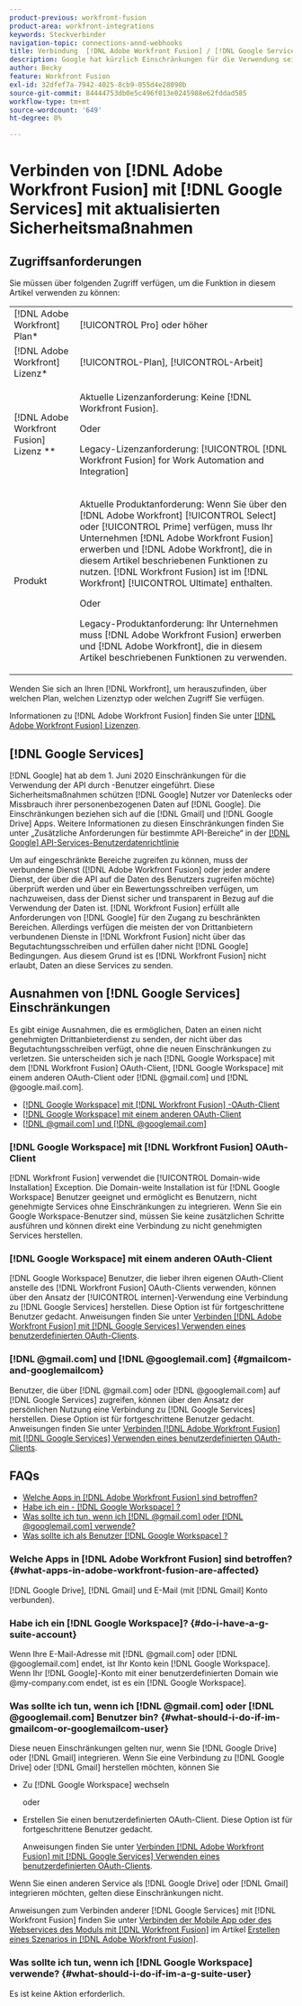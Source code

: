 ```yaml
---
product-previous: workfront-fusion
product-area: workfront-integrations
keywords: Steckverbinder
navigation-topic: connections-annd-webhooks
title: Verbindung  [!DNL Adobe Workfront Fusion] / [!DNL Google Services]  mit aktualisierten Sicherheitsmaßnahmen
description: Google hat kürzlich Einschränkungen für die Verwendung seiner API eingeführt. In diesem Artikel wird beschrieben, wie Sie  [!DNL Adobe Workfront Fusion]  Google verbinden, wobei diese Sicherheitsmaßnahmen für die Aktualisierung berücksichtigt werden.
author: Becky
feature: Workfront Fusion
exl-id: 32dfef7a-7942-4025-8cb9-055d4e28090b
source-git-commit: 84444753db0e5c496f013e0245988e62fddad585
workflow-type: tm+mt
source-wordcount: '649'
ht-degree: 0%

---
```


# Verbinden von [!DNL Adobe Workfront Fusion] mit [!DNL Google Services] mit aktualisierten Sicherheitsmaßnahmen

## Zugriffsanforderungen

Sie müssen über folgenden Zugriff verfügen, um die Funktion in diesem Artikel verwenden zu können:

<table style="table-layout:auto">
 <col> 
 <col> 
 <tbody> 
  <tr> 
   <td role="rowheader">[!DNL Adobe Workfront] Plan*</td> 
   <td> <p>[!UICONTROL Pro] oder höher</p> </td> 
  </tr> 
  <tr data-mc-conditions=""> 
   <td role="rowheader">[!DNL Adobe Workfront] Lizenz*</td> 
   <td> <p>[!UICONTROL-Plan], [!UICONTROL-Arbeit]</p> </td> 
  </tr> 
  <tr> 
   <td role="rowheader">[!DNL Adobe Workfront Fusion] Lizenz **</td> 
   <td>
   <p>Aktuelle Lizenzanforderung: Keine [!DNL Workfront Fusion].</p>
   <p>Oder</p>
   <p>Legacy-Lizenzanforderung: [!UICONTROL [!DNL Workfront Fusion] for Work Automation and Integration] </p>
   </td> 
  </tr> 
  <tr> 
   <td role="rowheader">Produkt</td> 
   <td>
   <p>Aktuelle Produktanforderung: Wenn Sie über den [!DNL Adobe Workfront] [!UICONTROL Select] oder [!UICONTROL Prime] verfügen, muss Ihr Unternehmen [!DNL Adobe Workfront Fusion] erwerben und [!DNL Adobe Workfront], die in diesem Artikel beschriebenen Funktionen zu nutzen. [!DNL Workfront Fusion] ist im [!DNL Workfront] [!UICONTROL Ultimate] enthalten.</p>
   <p>Oder</p>
   <p>Legacy-Produktanforderung: Ihr Unternehmen muss [!DNL Adobe Workfront Fusion] erwerben und [!DNL Adobe Workfront], die in diesem Artikel beschriebenen Funktionen zu verwenden.</p>
   </td> 
  </tr> 
 </tbody> 
</table>

Wenden Sie sich an Ihren [!DNL Workfront], um herauszufinden, über welchen Plan, welchen Lizenztyp oder welchen Zugriff Sie verfügen.

Informationen zu [!DNL Adobe Workfront Fusion] finden Sie unter [[!DNL Adobe Workfront Fusion] Lizenzen](../../workfront-fusion/get-started/license-automation-vs-integration.md).

## [!DNL Google Services]

[!DNL Google] hat ab dem 1. Juni 2020 Einschränkungen für die Verwendung der API durch -Benutzer eingeführt. Diese Sicherheitsmaßnahmen schützen [!DNL Google] Nutzer vor Datenlecks oder Missbrauch ihrer personenbezogenen Daten auf [!DNL Google]. Die Einschränkungen beziehen sich auf die [!DNL Gmail] und [!DNL Google Drive] Apps. Weitere Informationen zu diesen Einschränkungen finden Sie unter „Zusätzliche Anforderungen für bestimmte API-Bereiche“ in der [[!DNL Google] API-Services-Benutzerdatenrichtlinie](https://developers.google.com/terms/api-services-user-data-policy#additional_requirements_for_specific_api_scopes)

Um auf eingeschränkte Bereiche zugreifen zu können, muss der verbundene Dienst ([!DNL Adobe Workfront Fusion] oder jeder andere Dienst, der über die API auf die Daten des Benutzers zugreifen möchte) überprüft werden und über ein Bewertungsschreiben verfügen, um nachzuweisen, dass der Dienst sicher und transparent in Bezug auf die Verwendung der Daten ist. [!DNL Workfront Fusion] erfüllt alle Anforderungen von [!DNL Google] für den Zugang zu beschränkten Bereichen. Allerdings verfügen die meisten der von Drittanbietern verbundenen Dienste in [!DNL Workfront Fusion] nicht über das Begutachtungsschreiben und erfüllen daher nicht [!DNL Google] Bedingungen. Aus diesem Grund ist es [!DNL Workfront Fusion] nicht erlaubt, Daten an diese Services zu senden.

## Ausnahmen von [!DNL Google Services] Einschränkungen

Es gibt einige Ausnahmen, die es ermöglichen, Daten an einen nicht genehmigten Drittanbieterdienst zu senden, der nicht über das Begutachtungsschreiben verfügt, ohne die neuen Einschränkungen zu verletzen. Sie unterscheiden sich je nach [!DNL Google Workspace] mit dem [!DNL Workfront Fusion] OAuth-Client, [!DNL Google Workspace] mit einem anderen OAuth-Client oder [!DNL @gmail.com] und [!DNL @google.mail.com].

* [[!DNL Google Workspace] mit  [!DNL Workfront Fusion] -OAuth-Client](#g-suite-with-workfront-fusion-oauth-client)
* [[!DNL Google Workspace] mit einem anderen OAuth-Client](#g-suite-with-another-oauth-client)
* [[!DNL @gmail.com] und [!DNL @googlemail.com]](#gmailcom-and-googlemailcom)

### [!DNL Google Workspace] mit [!DNL Workfront Fusion] OAuth-Client

[!DNL Workfront Fusion] verwendet die [!UICONTROL Domain-wide Installation] Exception. Die Domain-weite Installation ist für [!DNL Google Workspace] Benutzer geeignet und ermöglicht es Benutzern, nicht genehmigte Services ohne Einschränkungen zu integrieren. Wenn Sie ein Google Workspace-Benutzer sind, müssen Sie keine zusätzlichen Schritte ausführen und können direkt eine Verbindung zu nicht genehmigten Services herstellen.

### [!DNL Google Workspace] mit einem anderen OAuth-Client

[!DNL Google Workspace] Benutzer, die lieber ihren eigenen OAuth-Client anstelle des [!DNL Workfront Fusion] OAuth-Clients verwenden, können über den Ansatz der [!UICONTROL internen]-Verwendung eine Verbindung zu [!DNL Google Services] herstellen. Diese Option ist für fortgeschrittene Benutzer gedacht. Anweisungen finden Sie unter [Verbinden [!DNL Adobe Workfront Fusion] mit [!DNL Google Services] Verwenden eines benutzerdefinierten OAuth-Clients](../../workfront-fusion/connections/connect-fusion-to-google-using-oauth.md).

### [!DNL @gmail.com] und [!DNL @googlemail.com] {#gmailcom-and-googlemailcom}

Benutzer, die über [!DNL @gmail.com] oder [!DNL @googlemail.com] auf [!DNL Google Services] zugreifen, können über den Ansatz der persönlichen Nutzung eine Verbindung zu [!DNL Google Services] herstellen. Diese Option ist für fortgeschrittene Benutzer gedacht. Anweisungen finden Sie unter [Verbinden [!DNL Adobe Workfront Fusion] mit [!DNL Google Services] Verwenden eines benutzerdefinierten OAuth-Clients](../../workfront-fusion/connections/connect-fusion-to-google-using-oauth.md).

## FAQs

* [Welche Apps in [!DNL Adobe Workfront Fusion] sind betroffen?](#what-apps-in-adobe-workfront-fusion-are-affected)
* [Habe ich ein - [!DNL Google Workspace] ?](#do-i-have-a-g-suite-account)
* [Was sollte ich tun, wenn ich  [!DNL @gmail.com]  oder  [!DNL @googlemail.com]  verwende?](#what-should-i-do-if-im-gmailcom-or-googlemailcom-user)
* [Was sollte ich als Benutzer  [!DNL Google Workspace] ?](#what-should-i-do-if-im-a-g-suite-user)

### Welche Apps in [!DNL Adobe Workfront Fusion] sind betroffen? {#what-apps-in-adobe-workfront-fusion-are-affected}

[!DNL Google Drive], [!DNL Gmail] und E-Mail (mit [!DNL Gmail] Konto verbunden).

### Habe ich ein [!DNL Google Workspace]? {#do-i-have-a-g-suite-account}

Wenn Ihre E-Mail-Adresse mit [!DNL @gmail.com] oder [!DNL @googlemail.com] endet, ist Ihr Konto kein [!DNL Google Workspace]. Wenn Ihr [!DNL Google]-Konto mit einer benutzerdefinierten Domain wie @my-company.com endet, ist es ein [!DNL Google Workspace].

### Was sollte ich tun, wenn ich [!DNL @gmail.com] oder [!DNL @googlemail.com] Benutzer bin? {#what-should-i-do-if-im-gmailcom-or-googlemailcom-user}

Diese neuen Einschränkungen gelten nur, wenn Sie [!DNL Google Drive] oder [!DNL Gmail] integrieren. Wenn Sie eine Verbindung zu [!DNL Google Drive] oder [!DNL Gmail] herstellen möchten, können Sie

* Zu [!DNL Google Workspace] wechseln

  oder

* Erstellen Sie einen benutzerdefinierten OAuth-Client. Diese Option ist für fortgeschrittene Benutzer gedacht.

  Anweisungen finden Sie unter [Verbinden [!DNL Adobe Workfront Fusion] mit [!DNL Google Services] Verwenden eines benutzerdefinierten OAuth-Clients](../../workfront-fusion/connections/connect-fusion-to-google-using-oauth.md).

Wenn Sie einen anderen Service als [!DNL Google Drive] oder [!DNL Gmail] integrieren möchten, gelten diese Einschränkungen nicht.

Anweisungen zum Verbinden anderer [!DNL Google Services] mit [!DNL Workfront Fusion] finden Sie unter [Verbinden der Mobile App oder des Webservices des Moduls mit [!DNL Workfront Fusion]](../../workfront-fusion/scenarios/create-a-scenario.md#connect) im Artikel [Erstellen eines Szenarios in [!DNL Adobe Workfront Fusion]](../../workfront-fusion/scenarios/create-a-scenario.md).

### Was sollte ich tun, wenn ich [!DNL Google Workspace] verwende? {#what-should-i-do-if-im-a-g-suite-user}

Es ist keine Aktion erforderlich.
